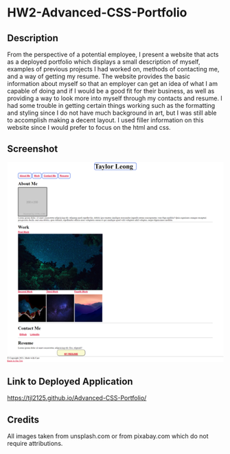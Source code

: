 # HW2-Advanced-CSS-Portfolio

## Description 
From the perspective of a potential employee, I present a website that acts as a deployed portfolio which
displays a small description of myself, examples of previous projects I had worked on, methods of 
contacting me, and a way of getting my resume. The website provides the basic information about myself
so that an employer can get an idea of what I am capable of doing and if I would be a good fit for their
business, as well as providing a way to look more into myself through my contacts and resume. I had some 
trouble in getting certain things working such as the formatting and styling since I do not have much
background in art, but I was still able to accomplish making a decent layout. I used filler information
on this website since I would prefer to focus on the html and css. 

## Screenshot 

![Screenshot of Portfolio](./Screenshot.png)


## Link to Deployed Application 
https://tjl2125.github.io/Advanced-CSS-Portfolio/ 

## Credits
All images taken from unsplash.com or from pixabay.com which do not require attributions. 
 
